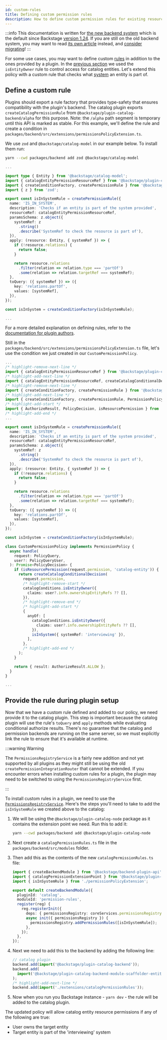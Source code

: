```yaml
---
id: custom-rules
title: Defining custom permission rules
description: How to define custom permission rules for existing resources
---
```


:::info
This documentation is written for [the new backend system](../backend-system/index.md) which is the default since Backstage [version 1.24](../releases/v1.24.0.md). If you are still on the old backend system, you may want to read [its own article](./custom-rules--old.md) instead, and [consider migrating](../backend-system/building-backends/08-migrating.md)!
:::

For some use cases, you may want to define custom [rules](../references/glossary.md#rule-permission-plugin) in addition to the ones provided by a plugin. In the [previous section](./writing-a-policy.md) we used the `isEntityOwner` rule to control access for catalog entities. Let's extend this policy with a custom rule that checks what [system](https://backstage.io/docs/features/software-catalog/system-model#system) an entity is part of.

## Define a custom rule

Plugins should export a rule factory that provides type-safety that ensures compatibility with the plugin's backend. The catalog plugin exports `createCatalogPermissionRule` from `@backstage/plugin-catalog-backend/alpha` for this purpose. Note: the `/alpha` path segment is temporary until this API is marked as stable. For this example, we'll define the rule and create a condition in `packages/backend/src/extensions/permissionsPolicyExtension.ts`.

We use `zod` and `@backstage/catalog-model` in our example below. To install them run:

```bash title="from your Backstage root directory"
yarn --cwd packages/backend add zod @backstage/catalog-model
```

```ts title="packages/backend/src/extensions/permissionsPolicyExtension.ts"
...

import type { Entity } from '@backstage/catalog-model';
import { catalogEntityPermissionResourceRef } from '@backstage/plugin-catalog-backend/alpha';
import { createConditionFactory, createPermissionRule } from '@backstage/plugin-permission-node';
import { z } from 'zod';

export const isInSystemRule = createPermissionRule({
  name: 'IS_IN_SYSTEM',
  description: 'Checks if an entity is part of the system provided',
  resourceRef: catalogEntityPermissionResourceRef,
  paramsSchema: z.object({
    systemRef: z
      .string()
      .describe('SystemRef to check the resource is part of'),
  }),
  apply: (resource: Entity, { systemRef }) => {
    if (!resource.relations) {
      return false;
    }

    return resource.relations
      .filter(relation => relation.type === 'partOf')
      .some(relation => relation.targetRef === systemRef);
  },
  toQuery: ({ systemRef }) => ({
    key: 'relations.partOf',
    values: [systemRef],
  }),
});

const isInSystem = createConditionFactory(isInSystemRule);

...
```

For a more detailed explanation on defining rules, refer to the [documentation for plugin authors](./plugin-authors/03-adding-a-resource-permission-check.md#adding-support-for-conditional-decisions).

Still in the `packages/backend/src/extensions/permissionsPolicyExtension.ts` file, let's use the condition we just created in our `CustomPermissionPolicy`.

```ts title="packages/backend/src/extensions/permissionsPolicyExtension.ts"
...
/* highlight-remove-next-line */
import { catalogEntityPermissionResourceRef } from '@backstage/plugin-catalog-backend/alpha';
/* highlight-add-next-line */
import { catalogEntityPermissionResourceRef, createCatalogConditionalDecision, catalogConditions } from '@backstage/plugin-catalog-backend/alpha';
/* highlight-remove-next-line */
import { createConditionFactory, createPermissionRule } from '@backstage/plugin-permission-node';
/* highlight-add-next-line */
import { createConditionFactory, createPermissionRule, PermissionPolicy, PolicyQuery, PolicyQueryUser } from '@backstage/plugin-permission-node';
/* highlight-add-start */
import { AuthorizeResult, PolicyDecision, isResourcePermission } from '@backstage/plugin-permission-common';
/* highlight-add-end */
...

export const isInSystemRule = createPermissionRule({
  name: 'IS_IN_SYSTEM',
  description: 'Checks if an entity is part of the system provided',
  resourceRef: catalogEntityPermissionResourceRef,
  paramsSchema: z.object({
    systemRef: z
      .string()
      .describe('SystemRef to check the resource is part of'),
  }),
  apply: (resource: Entity, { systemRef }) => {
    if (!resource.relations) {
      return false;
    }

    return resource.relations
      .filter(relation => relation.type === 'partOf')
      .some(relation => relation.targetRef === systemRef);
  },
  toQuery: ({ systemRef }) => ({
    key: 'relations.partOf',
    values: [systemRef],
  }),
});

const isInSystem = createConditionFactory(isInSystemRule);

class CustomPermissionPolicy implements PermissionPolicy {
  async handle(
    request: PolicyQuery,
    user?: PolicyQueryUser,
  ): Promise<PolicyDecision> {
    if (isResourcePermission(request.permission, 'catalog-entity')) {
      return createCatalogConditionalDecision(
        request.permission,
        /* highlight-remove-start */
        catalogConditions.isEntityOwner({
          claims: user?.info.ownershipEntityRefs ?? [],
        }),
        /* highlight-remove-end */
        /* highlight-add-start */
        {
          anyOf: [
            catalogConditions.isEntityOwner({
              claims: user?.info.ownershipEntityRefs ?? [],
            }),
            isInSystem({ systemRef: 'interviewing' }),
          ],
        },
        /* highlight-add-end */
      );
    }

    return { result: AuthorizeResult.ALLOW };
  }
}

...
```

## Provide the rule during plugin setup

Now that we have a custom rule defined and added to our policy, we need provide it to the catalog plugin. This step is important because the catalog plugin will use the rule's `toQuery` and `apply` methods while evaluating conditional authorize results. There's no guarantee that the catalog and permission backends are running on the same server, so we must explicitly link the rule to ensure that it's available at runtime.

:::warning Warning

The `PermissionsRegistryService` is a fairly new addition and not yet supported by all plugins as they might still be using the old `createPermissionIntegrationRouter` that cannot be extended. If you encounter errors when installing custom rules for a plugin, the plugin may need to be switched to using the `PermissionsRegistryService` first.

:::

To install custom rules in a plugin, we need to use the [`PermissionsRegistryService`](../backend-system/core-services/permissionsRegistry.md). Here's the steps you'll need to take to add the `isInSystemRule` we created above to the catalog:

1. We will be using the `@backstage/plugin-catalog-node` package as it contains the extension point we need. Run this to add it:

   ```bash title="from your Backstage root directory"
   yarn --cwd packages/backend add @backstage/plugin-catalog-node
   ```

2. Next create a `catalogPermissionRules.ts` file in the `packages/backend/src/modules` folder.
3. Then add this as the contents of the new `catalogPermissionRules.ts` file:

   ```typescript title="packages/backend/src/modules/catalogPermissionRules.ts"
   import { createBackendModule } from '@backstage/backend-plugin-api';
   import { catalogPermissionExtensionPoint } from '@backstage/plugin-catalog-node/alpha';
   import { isInSystemRule } from './permissionPolicyExtension';

   export default createBackendModule({
     pluginId: 'catalog',
     moduleId: 'permission-rules',
     register(reg) {
       reg.registerInit({
         deps: { permissionsRegistry: coreServices.permissionsRegistry },
         async init({ permissionsRegistry }) {
           permissionsRegistry.addPermissionRules([isInSystemRule]);
         },
       });
     },
   });
   ```

4. Next we need to add this to the backend by adding the following line:

   ```ts title="packages/backend/src/index.ts"
   // catalog plugin
   backend.add(import('@backstage/plugin-catalog-backend'));
   backend.add(
     import('@backstage/plugin-catalog-backend-module-scaffolder-entity-model'),
   );
   /* highlight-add-next-line */
   backend.add(import('./extensions/catalogPermissionRules'));
   ```

5. Now when you run you Backstage instance - `yarn dev` - the rule will be added to the catalog plugin.

The updated policy will allow catalog entity resource permissions if any of the following are true:

- User owns the target entity
- Target entity is part of the 'interviewing' system
